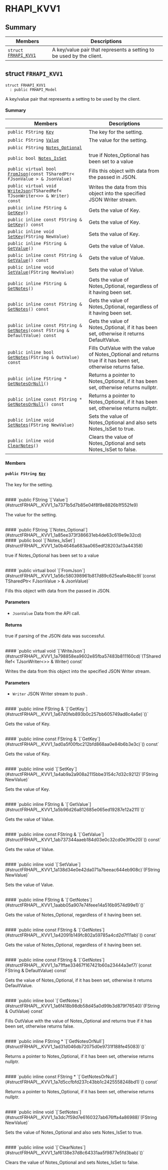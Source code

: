 # RHAPI_KVV1 <a id="group__RHAPI__KVV1"></a>

## Summary

 Members                        | Descriptions                                
--------------------------------|---------------------------------------------
`struct `[`FRHAPI_KVV1`](#structFRHAPI__KVV1) | A key/value pair that represents a setting to be used by the client.

## struct `FRHAPI_KVV1` <a id="structFRHAPI__KVV1"></a>

```
struct FRHAPI_KVV1
  : public FRHAPI_Model
```

A key/value pair that represents a setting to be used by the client.

#### Summary

 Members                        | Descriptions                                
--------------------------------|---------------------------------------------
`public FString `[`Key`](#structFRHAPI__KVV1_1a4032dad7defb4a7069362c1164c8c7db) | The key for the setting.
`public FString `[`Value`](#structFRHAPI__KVV1_1a7371b5d7b85e04f8f8e8826b1f552fe9) | The value for the setting.
`public FString `[`Notes_Optional`](#structFRHAPI__KVV1_1a85ee373f386631eb4de63c619e9e32cd) | 
`public bool `[`Notes_IsSet`](#structFRHAPI__KVV1_1a0b4646a683aa065edf28203a13a44358) | true if Notes_Optional has been set to a value
`public virtual bool `[`FromJson`](#structFRHAPI__KVV1_1a56c580398961b817d89c625eafe4bbc9)`(const TSharedPtr< FJsonValue > & JsonValue)` | Fills this object with data from the passed in JSON.
`public virtual void `[`WriteJson`](#structFRHAPI__KVV1_1a798858ea9602e85fba57483b811160cd)`(TSharedRef< TJsonWriter<>> & Writer) const` | Writes the data from this object into the specified JSON Writer stream.
`public inline FString & `[`GetKey`](#structFRHAPI__KVV1_1a67d0feb893b0c257bb605749ad8c4a6e)`()` | Gets the value of Key.
`public inline const FString & `[`GetKey`](#structFRHAPI__KVV1_1ad0a5f00fbc212bfd868aa0e84b6b3e3c)`() const` | Gets the value of Key.
`public inline void `[`SetKey`](#structFRHAPI__KVV1_1a4ab9a2a908a2115bbe3154c7d32c9212)`(FString NewValue)` | Sets the value of Key.
`public inline FString & `[`GetValue`](#structFRHAPI__KVV1_1a5b96d26a812685e065ed19287e12a211)`()` | Gets the value of Value.
`public inline const FString & `[`GetValue`](#structFRHAPI__KVV1_1ab737344aaeb184d03e0c32cd0e3f0e20)`() const` | Gets the value of Value.
`public inline void `[`SetValue`](#structFRHAPI__KVV1_1a138d34e0e42da071a7beeac644eb908c)`(FString NewValue)` | Sets the value of Value.
`public inline FString & `[`GetNotes`](#structFRHAPI__KVV1_1aabb05a907e74feee14a516b9574d99e1)`()` | Gets the value of Notes_Optional, regardless of it having been set.
`public inline const FString & `[`GetNotes`](#structFRHAPI__KVV1_1a42091b149fc802a59785a4cd2d7f11ab)`() const` | Gets the value of Notes_Optional, regardless of it having been set.
`public inline const FString & `[`GetNotes`](#structFRHAPI__KVV1_1a71ffae33467f167421b60a23444a3ef7)`(const FString & DefaultValue) const` | Gets the value of Notes_Optional, if it has been set, otherwise it returns DefaultValue.
`public inline bool `[`GetNotes`](#structFRHAPI__KVV1_1a6f418b98db58d45a0d99b3d879f76540)`(FString & OutValue) const` | Fills OutValue with the value of Notes_Optional and returns true if it has been set, otherwise returns false.
`public inline FString * `[`GetNotesOrNull`](#structFRHAPI__KVV1_1ad31d046db72075d0e9731f188fe45083)`()` | Returns a pointer to Notes_Optional, if it has been set, otherwise returns nullptr.
`public inline const FString * `[`GetNotesOrNull`](#structFRHAPI__KVV1_1a7d5ccfbfd237c43bb1c2425558248bd1)`() const` | Returns a pointer to Notes_Optional, if it has been set, otherwise returns nullptr.
`public inline void `[`SetNotes`](#structFRHAPI__KVV1_1a3dc7f59d7e6160327ab676ffa4a86988)`(FString NewValue)` | Sets the value of Notes_Optional and also sets Notes_IsSet to true.
`public inline void `[`ClearNotes`](#structFRHAPI__KVV1_1af6138e37d8c64331aa5f9877e5fd3bab)`()` | Clears the value of Notes_Optional and sets Notes_IsSet to false.

#### Members

#### `public FString `[`Key`](#structFRHAPI__KVV1_1a4032dad7defb4a7069362c1164c8c7db) <a id="structFRHAPI__KVV1_1a4032dad7defb4a7069362c1164c8c7db"></a>

The key for the setting.

<br>
#### `public FString `[`Value`](#structFRHAPI__KVV1_1a7371b5d7b85e04f8f8e8826b1f552fe9) <a id="structFRHAPI__KVV1_1a7371b5d7b85e04f8f8e8826b1f552fe9"></a>

The value for the setting.

<br>
#### `public FString `[`Notes_Optional`](#structFRHAPI__KVV1_1a85ee373f386631eb4de63c619e9e32cd) <a id="structFRHAPI__KVV1_1a85ee373f386631eb4de63c619e9e32cd"></a>

<br>
#### `public bool `[`Notes_IsSet`](#structFRHAPI__KVV1_1a0b4646a683aa065edf28203a13a44358) <a id="structFRHAPI__KVV1_1a0b4646a683aa065edf28203a13a44358"></a>

true if Notes_Optional has been set to a value

<br>
#### `public virtual bool `[`FromJson`](#structFRHAPI__KVV1_1a56c580398961b817d89c625eafe4bbc9)`(const TSharedPtr< FJsonValue > & JsonValue)` <a id="structFRHAPI__KVV1_1a56c580398961b817d89c625eafe4bbc9"></a>

Fills this object with data from the passed in JSON.

#### Parameters
* `JsonValue` Data from the API call.

#### Returns
true if parsing of the JSON data was successful.

<br>
#### `public virtual void `[`WriteJson`](#structFRHAPI__KVV1_1a798858ea9602e85fba57483b811160cd)`(TSharedRef< TJsonWriter<>> & Writer) const` <a id="structFRHAPI__KVV1_1a798858ea9602e85fba57483b811160cd"></a>

Writes the data from this object into the specified JSON Writer stream.

#### Parameters
* `Writer` JSON Writer stream to push .

<br>
#### `public inline FString & `[`GetKey`](#structFRHAPI__KVV1_1a67d0feb893b0c257bb605749ad8c4a6e)`()` <a id="structFRHAPI__KVV1_1a67d0feb893b0c257bb605749ad8c4a6e"></a>

Gets the value of Key.

<br>
#### `public inline const FString & `[`GetKey`](#structFRHAPI__KVV1_1ad0a5f00fbc212bfd868aa0e84b6b3e3c)`() const` <a id="structFRHAPI__KVV1_1ad0a5f00fbc212bfd868aa0e84b6b3e3c"></a>

Gets the value of Key.

<br>
#### `public inline void `[`SetKey`](#structFRHAPI__KVV1_1a4ab9a2a908a2115bbe3154c7d32c9212)`(FString NewValue)` <a id="structFRHAPI__KVV1_1a4ab9a2a908a2115bbe3154c7d32c9212"></a>

Sets the value of Key.

<br>
#### `public inline FString & `[`GetValue`](#structFRHAPI__KVV1_1a5b96d26a812685e065ed19287e12a211)`()` <a id="structFRHAPI__KVV1_1a5b96d26a812685e065ed19287e12a211"></a>

Gets the value of Value.

<br>
#### `public inline const FString & `[`GetValue`](#structFRHAPI__KVV1_1ab737344aaeb184d03e0c32cd0e3f0e20)`() const` <a id="structFRHAPI__KVV1_1ab737344aaeb184d03e0c32cd0e3f0e20"></a>

Gets the value of Value.

<br>
#### `public inline void `[`SetValue`](#structFRHAPI__KVV1_1a138d34e0e42da071a7beeac644eb908c)`(FString NewValue)` <a id="structFRHAPI__KVV1_1a138d34e0e42da071a7beeac644eb908c"></a>

Sets the value of Value.

<br>
#### `public inline FString & `[`GetNotes`](#structFRHAPI__KVV1_1aabb05a907e74feee14a516b9574d99e1)`()` <a id="structFRHAPI__KVV1_1aabb05a907e74feee14a516b9574d99e1"></a>

Gets the value of Notes_Optional, regardless of it having been set.

<br>
#### `public inline const FString & `[`GetNotes`](#structFRHAPI__KVV1_1a42091b149fc802a59785a4cd2d7f11ab)`() const` <a id="structFRHAPI__KVV1_1a42091b149fc802a59785a4cd2d7f11ab"></a>

Gets the value of Notes_Optional, regardless of it having been set.

<br>
#### `public inline const FString & `[`GetNotes`](#structFRHAPI__KVV1_1a71ffae33467f167421b60a23444a3ef7)`(const FString & DefaultValue) const` <a id="structFRHAPI__KVV1_1a71ffae33467f167421b60a23444a3ef7"></a>

Gets the value of Notes_Optional, if it has been set, otherwise it returns DefaultValue.

<br>
#### `public inline bool `[`GetNotes`](#structFRHAPI__KVV1_1a6f418b98db58d45a0d99b3d879f76540)`(FString & OutValue) const` <a id="structFRHAPI__KVV1_1a6f418b98db58d45a0d99b3d879f76540"></a>

Fills OutValue with the value of Notes_Optional and returns true if it has been set, otherwise returns false.

<br>
#### `public inline FString * `[`GetNotesOrNull`](#structFRHAPI__KVV1_1ad31d046db72075d0e9731f188fe45083)`()` <a id="structFRHAPI__KVV1_1ad31d046db72075d0e9731f188fe45083"></a>

Returns a pointer to Notes_Optional, if it has been set, otherwise returns nullptr.

<br>
#### `public inline const FString * `[`GetNotesOrNull`](#structFRHAPI__KVV1_1a7d5ccfbfd237c43bb1c2425558248bd1)`() const` <a id="structFRHAPI__KVV1_1a7d5ccfbfd237c43bb1c2425558248bd1"></a>

Returns a pointer to Notes_Optional, if it has been set, otherwise returns nullptr.

<br>
#### `public inline void `[`SetNotes`](#structFRHAPI__KVV1_1a3dc7f59d7e6160327ab676ffa4a86988)`(FString NewValue)` <a id="structFRHAPI__KVV1_1a3dc7f59d7e6160327ab676ffa4a86988"></a>

Sets the value of Notes_Optional and also sets Notes_IsSet to true.

<br>
#### `public inline void `[`ClearNotes`](#structFRHAPI__KVV1_1af6138e37d8c64331aa5f9877e5fd3bab)`()` <a id="structFRHAPI__KVV1_1af6138e37d8c64331aa5f9877e5fd3bab"></a>

Clears the value of Notes_Optional and sets Notes_IsSet to false.

<br>
